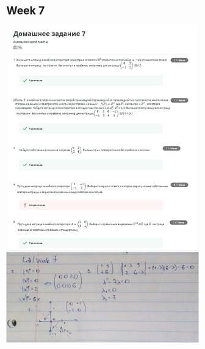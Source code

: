 # Week 7
![alt text](https://github.com/ImpGangBoss/Linear_Algebra/blob/master/Week7/Week7.PNG)
![alt text](https://github.com/ImpGangBoss/Linear_Algebra/blob/master/Week7/Week7.jpg)
